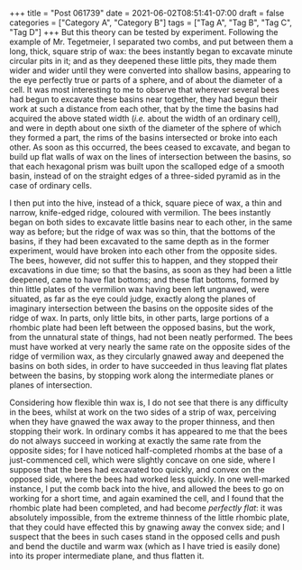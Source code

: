 +++
title = "Post 061739"
date = 2021-06-02T08:51:41-07:00
draft = false
categories = ["Category A", "Category B"]
tags = ["Tag A", "Tag B", "Tag C", "Tag D"]
+++
But this theory can be tested by experiment. Following the example of Mr. Tegetmeier, I separated two combs, and put between them a long, thick, square strip of wax: the bees instantly began to excavate minute circular pits in it; and as they deepened these little pits, they made them wider and wider until they were converted into shallow basins, appearing to the eye perfectly true or parts of a sphere, and of about the diameter of a cell. It was most interesting to me to observe that wherever several bees had begun to excavate these basins near together, they had begun their work at such a distance from each other, that by the time the basins had acquired the above stated width (_i.e._ about the width of an ordinary cell), and were in depth about one sixth of the diameter of the sphere of which they formed a part, the rims of the basins intersected or broke into each other. As soon as this occurred, the bees ceased to excavate, and began to build up flat walls of wax on the lines of intersection between the basins, so that each hexagonal prism was built upon the scalloped edge of a smooth basin, instead of on the straight edges of a three-sided pyramid as in the case of ordinary cells.

I then put into the hive, instead of a thick, square piece of wax, a thin and narrow, knife-edged ridge, coloured with vermilion. The bees instantly began on both sides to excavate little basins near to each other, in the same way as before; but the ridge of wax was so thin, that the bottoms of the basins, if they had been excavated to the same depth as in the former experiment, would have broken into each other from the opposite sides. The bees, however, did not suffer this to happen, and they stopped their excavations in due time; so that the basins, as soon as they had been a little deepened, came to have flat bottoms; and these flat bottoms, formed by thin little plates of the vermilion wax having been left ungnawed, were situated, as far as the eye could judge, exactly along the planes of imaginary intersection between the basins on the opposite sides of the ridge of wax. In parts, only little bits, in other parts, large portions of a rhombic plate had been left between the opposed basins, but the work, from the unnatural state of things, had not been neatly performed. The bees must have worked at very nearly the same rate on the opposite sides of the ridge of vermilion wax, as they circularly gnawed away and deepened the basins on both sides, in order to have succeeded in thus leaving flat plates between the basins, by stopping work along the intermediate planes or planes of intersection.

Considering how flexible thin wax is, I do not see that there is any difficulty in the bees, whilst at work on the two sides of a strip of wax, perceiving when they have gnawed the wax away to the proper thinness, and then stopping their work. In ordinary combs it has appeared to me that the bees do not always succeed in working at exactly the same rate from the opposite sides; for I have noticed half-completed rhombs at the base of a just-commenced cell, which were slightly concave on one side, where I suppose that the bees had excavated too quickly, and convex on the opposed side, where the bees had worked less quickly. In one well-marked instance, I put the comb back into the hive, and allowed the bees to go on working for a short time, and again examined the cell, and I found that the rhombic plate had been completed, and had become _perfectly flat_: it was absolutely impossible, from the extreme thinness of the little rhombic plate, that they could have effected this by gnawing away the convex side; and I suspect that the bees in such cases stand in the opposed cells and push and bend the ductile and warm wax (which as I have tried is easily done) into its proper intermediate plane, and thus flatten it.
